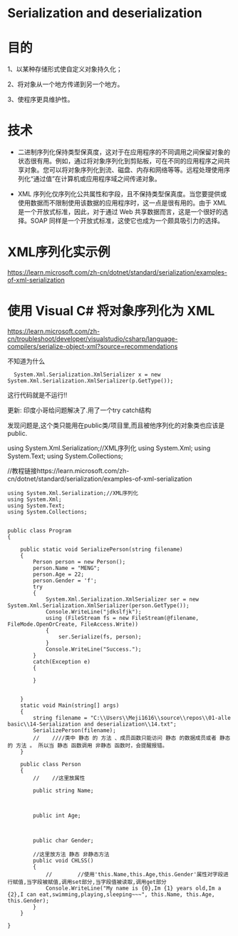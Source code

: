 # Serialization and deserialization

# 目的

1、以某种存储形式使自定义对象持久化；

2、将对象从一个地方传递到另一个地方。

3、使程序更具维护性。

# 技术

* 二进制序列化保持类型保真度，这对于在应用程序的不同调用之间保留对象的状态很有用。例如，通过将对象序列化到剪贴板，可在不同的应用程序之间共享对象。您可以将对象序列化到流、磁盘、内存和网络等等。远程处理使用序列化“通过值”在计算机或应用程序域之间传递对象。

* XML 序列化仅序列化公共属性和字段，且不保持类型保真度。当您要提供或使用数据而不限制使用该数据的应用程序时，这一点是很有用的。由于 XML 是一个开放式标准，因此，对于通过 Web 共享数据而言，这是一个很好的选择。SOAP 同样是一个开放式标准，这使它也成为一个颇具吸引力的选择。
 
# XML序列化实示例

https://learn.microsoft.com/zh-cn/dotnet/standard/serialization/examples-of-xml-serialization

# 使用 Visual C# 将对象序列化为 XML

https://learn.microsoft.com/zh-cn/troubleshoot/developer/visualstudio/csharp/language-compilers/serialize-object-xml?source=recommendations

不知道为什么
      
      System.Xml.Serialization.XmlSerializer x = new System.Xml.Serialization.XmlSerializer(p.GetType());
      
这行代码就是不运行!!

更新: 印度小哥给问题解决了.用了一个try catch结构 

发现问题是,这个类只能用在public类/项目里,而且被他序列化的对象类也应该是public.

using System.Xml.Serialization;//XML序列化
using System.Xml;
using System.Text;
using System.Collections;


//教程链接https://learn.microsoft.com/zh-cn/dotnet/standard/serialization/examples-of-xml-serialization

    using System.Xml.Serialization;//XML序列化
    using System.Xml;
    using System.Text;
    using System.Collections;


    public class Program
    {

        public static void SerializePerson(string filename)
        {
            Person person = new Person();
            person.Name = "MENG";
            person.Age = 22;
            person.Gender = 'f';
            try
            {
                System.Xml.Serialization.XmlSerializer ser = new System.Xml.Serialization.XmlSerializer(person.GetType());
                Console.WriteLine("jdkslfjk");
                using (FileStream fs = new FileStream(@filename, FileMode.OpenOrCreate, FileAccess.Write))
                {
                    ser.Serialize(fs, person);
                }
                Console.WriteLine("Success.");
            }
            catch(Exception e)
            {

            }


        }
        static void Main(string[] args)
        {
            string filename = "C:\\Users\\Meji1616\\source\\repos\\01-alle basic\\14-Serialization and deserialization\\14.txt";
            SerializePerson(filename);
            //    ////类中 静态 的 方法 、成员函数只能访问 静态 的数据成员或者 静态 的 方法 。 所以当 静态 函数调用 非静态 函数时，会提醒报错。
        }

        public class Person
        {
            //    //这里放属性

            public string Name;



            public int Age;



            public char Gender;

            //这里放方法 静态 非静态方法
            public void CHLSS()
            {
                //        //使用'this.Name,this.Age,this.Gender'属性对字段进行赋值,当字段被赋值,调用set部分,当字段值被读取,调用get部分
                Console.WriteLine("My name is {0},Im {1} years old,Im a {2},I can eat,swimming,playing,sleeping~~~", this.Name, this.Age, this.Gender);
            }
        }

    }
